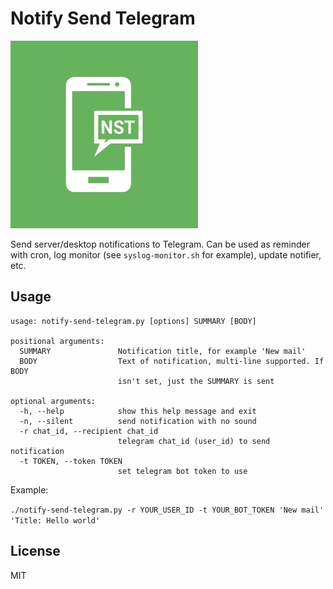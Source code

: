 # Notify Send Telegram

![NST Logo](logo-small.jpg)

Send server/desktop notifications to Telegram. Can be used as reminder with cron, log monitor (see `syslog-monitor.sh` for example), update notifier, etc.

## Usage

```
usage: notify-send-telegram.py [options] SUMMARY [BODY]

positional arguments:
  SUMMARY               Notification title, for example 'New mail'
  BODY                  Text of notification, multi-line supported. If BODY
                        isn't set, just the SUMMARY is sent

optional arguments:
  -h, --help            show this help message and exit
  -n, --silent          send notification with no sound
  -r chat_id, --recipient chat_id
                        telegram chat_id (user_id) to send notification
  -t TOKEN, --token TOKEN
                        set telegram bot token to use
```

Example:

`./notify-send-telegram.py -r YOUR_USER_ID -t YOUR_BOT_TOKEN 'New mail' 'Title: Hello world'`

## License

MIT
